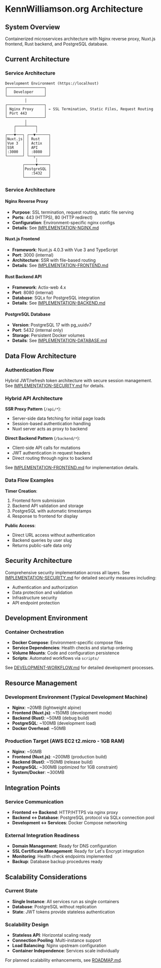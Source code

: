 # KennWilliamson.org Architecture

## System Overview
Containerized microservices architecture with Nginx reverse proxy, Nuxt.js frontend, Rust backend, and PostgreSQL database.

## Current Architecture

### Service Architecture
```
Development Environment (https://localhost)
┌─────────────────┐
│   Developer     │
└─────────────────┘
         │
┌─────────────────┐
│ Nginx Proxy     │ ← SSL Termination, Static Files, Request Routing
│ Port 443        │
└─────────────────┘
         │
    ┌────┴────┐
    │         │
┌───▼───┐ ┌──▼──────┐
│Nuxt.js│ │ Rust    │
│Vue 3  │ │ Actix   │
│SSR    │ │ API     │
│:3000  │ │ :8080   │
└───────┘ └──┬──────┘
              │
        ┌─────▼─────┐
        │PostgreSQL │
        │   :5432   │
        └───────────┘
```

### Service Architecture

#### Nginx Reverse Proxy
- **Purpose**: SSL termination, request routing, static file serving
- **Ports**: 443 (HTTPS), 80 (HTTP redirect)
- **Configuration**: Environment-specific nginx configs
- **Details**: See [IMPLEMENTATION-NGINX.md](IMPLEMENTATION-NGINX.md)

#### Nuxt.js Frontend
- **Framework**: Nuxt.js 4.0.3 with Vue 3 and TypeScript
- **Port**: 3000 (internal)
- **Architecture**: SSR with file-based routing
- **Details**: See [IMPLEMENTATION-FRONTEND.md](IMPLEMENTATION-FRONTEND.md)

#### Rust Backend API
- **Framework**: Actix-web 4.x
- **Port**: 8080 (internal)
- **Database**: SQLx for PostgreSQL integration
- **Details**: See [IMPLEMENTATION-BACKEND.md](IMPLEMENTATION-BACKEND.md)

#### PostgreSQL Database
- **Version**: PostgreSQL 17 with pg_uuidv7
- **Port**: 5432 (internal only)
- **Storage**: Persistent Docker volumes
- **Details**: See [IMPLEMENTATION-DATABASE.md](IMPLEMENTATION-DATABASE.md)

## Data Flow Architecture

### Authentication Flow
Hybrid JWT/refresh token architecture with secure session management. See [IMPLEMENTATION-SECURITY.md](IMPLEMENTATION-SECURITY.md#authentication-system) for details.

### Hybrid API Architecture

**SSR Proxy Pattern** (`/api/*`):
- Server-side data fetching for initial page loads
- Session-based authentication handling
- Nuxt server acts as proxy to backend

**Direct Backend Pattern** (`/backend/*`):
- Client-side API calls for mutations
- JWT authentication in request headers
- Direct routing through nginx to backend

See [IMPLEMENTATION-FRONTEND.md](IMPLEMENTATION-FRONTEND.md#architecture-patterns) for implementation details.

### Data Flow Examples

**Timer Creation**:
1. Frontend form submission
2. Backend API validation and storage
3. PostgreSQL with automatic timestamps
4. Response to frontend for display

**Public Access**:
- Direct URL access without authentication
- Backend queries by user slug
- Returns public-safe data only

## Security Architecture
Comprehensive security implementation across all layers. See [IMPLEMENTATION-SECURITY.md](IMPLEMENTATION-SECURITY.md) for detailed security measures including:
- Authentication and authorization
- Data protection and validation
- Infrastructure security
- API endpoint protection

## Development Environment

### Container Orchestration
- **Docker Compose**: Environment-specific compose files
- **Service Dependencies**: Health checks and startup ordering
- **Volume Mounts**: Code and configuration persistence
- **Scripts**: Automated workflows via `scripts/`

See [DEVELOPMENT-WORKFLOW.md](DEVELOPMENT-WORKFLOW.md) for detailed development processes.

## Resource Management

### Development Environment (Typical Development Machine)
- **Nginx**: ~20MB (lightweight alpine)
- **Frontend (Nuxt.js)**: ~150MB (development mode)
- **Backend (Rust)**: ~50MB (debug build)
- **PostgreSQL**: ~100MB (development load)
- **Docker Overhead**: ~50MB

### Production Target (AWS EC2 t2.micro - 1GB RAM)
- **Nginx**: ~50MB
- **Frontend (Nuxt.js)**: ~200MB (production build)
- **Backend (Rust)**: ~150MB (release build)
- **PostgreSQL**: ~300MB (optimized for 1GB constraint)
- **System/Docker**: ~300MB

## Integration Points

### Service Communication
- **Frontend ↔ Backend**: HTTP/HTTPS via nginx proxy
- **Backend ↔ Database**: PostgreSQL protocol via SQLx connection pool
- **Development ↔ Services**: Docker Compose networking

### External Integration Readiness
- **Domain Management**: Ready for DNS configuration
- **SSL Certificate Management**: Ready for Let's Encrypt integration
- **Monitoring**: Health check endpoints implemented
- **Backup**: Database backup procedures ready

## Scalability Considerations

### Current State
- **Single Instance**: All services run as single containers
- **Database**: PostgreSQL without replication
- **State**: JWT tokens provide stateless authentication

### Scalability Design
- **Stateless API**: Horizontal scaling ready
- **Connection Pooling**: Multi-instance support
- **Load Balancing**: Nginx upstream configuration
- **Container Independence**: Services scale individually

For planned scalability enhancements, see [ROADMAP.md](ROADMAP.md#infrastructure-scaling).
